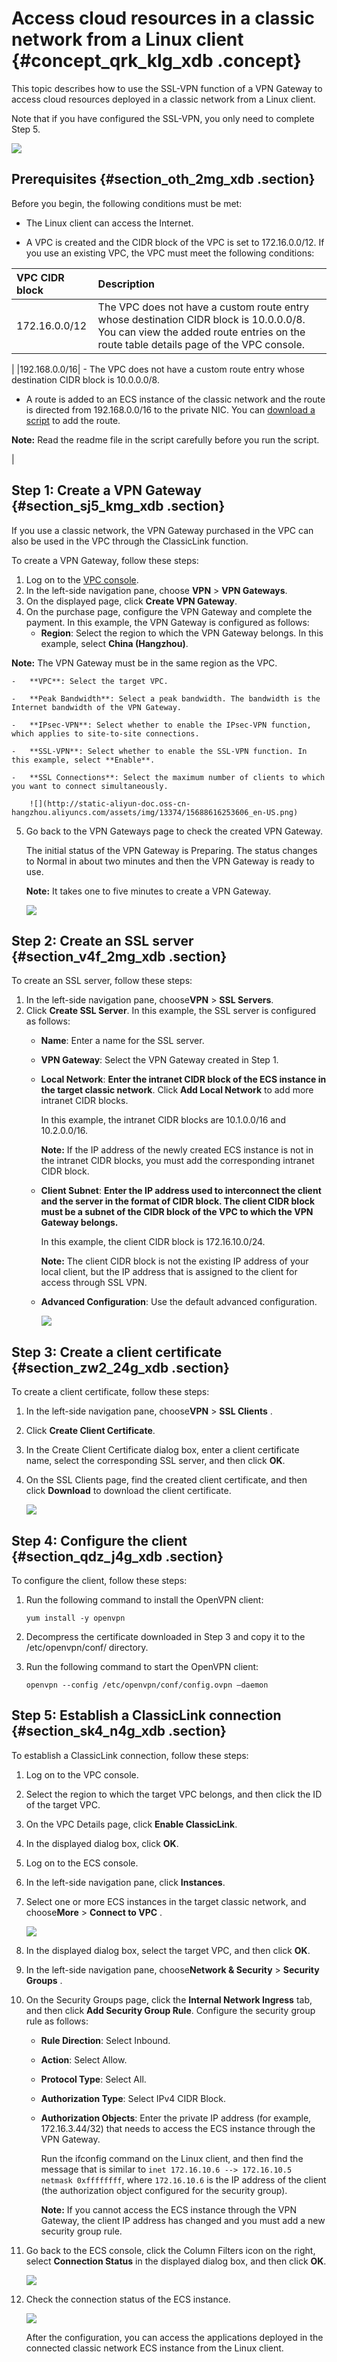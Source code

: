 # Access cloud resources in a classic network from a Linux client {#concept_qrk_klg_xdb .concept}

This topic describes how to use the SSL-VPN function of a VPN Gateway to access cloud resources deployed in a classic network from a Linux client.

Note that if you have configured the SSL-VPN, you only need to complete Step 5.

![](http://static-aliyun-doc.oss-cn-hangzhou.aliyuncs.com/assets/img/13374/15688616253605_en-US.png)

## Prerequisites {#section_oth_2mg_xdb .section}

Before you begin, the following conditions must be met:

-   The Linux client can access the Internet.

-   A VPC is created and the CIDR block of the VPC is set to 172.16.0.0/12. If you use an existing VPC, the VPC must meet the following conditions:

|VPC CIDR block|Description|
|:-------------|:----------|
|172.16.0.0/12|The VPC does not have a custom route entry whose destination CIDR block is 10.0.0.0/8. You can view the added route entries on the route table details page of the VPC console.

 |
|192.168.0.0/16| -   The VPC does not have a custom route entry whose destination CIDR block is 10.0.0.0/8.

-   A route is added to an ECS instance of the classic network and the route is directed from 192.168.0.0/16 to the private NIC. You can [download a script](http://docs-aliyun.cn-hangzhou.oss.aliyun-inc.com/assets/attach/58095/cn_zh/1502878832385/route192.zip) to add the route.

**Note:** Read the readme file in the script carefully before you run the script.

 |


## Step 1: Create a VPN Gateway {#section_sj5_kmg_xdb .section}

If you use a classic network, the VPN Gateway purchased in the VPC can also be used in the VPC through the ClassicLink function.

To create a VPN Gateway, follow these steps:

1.  Log on to the [VPC console](https://vpcnext.console.aliyun.com).
2.  In the left-side navigation pane, choose **VPN** \> **VPN Gateways**.
3.  On the displayed page, click **Create VPN Gateway**.
4.  On the purchase page, configure the VPN Gateway and complete the payment. In this example, the VPN Gateway is configured as follows:
    -   **Region**: Select the region to which the VPN Gateway belongs. In this example, select **China \(Hangzhou\)**.

**Note:** The VPN Gateway must be in the same region as the VPC.

    -   **VPC**: Select the target VPC.

    -   **Peak Bandwidth**: Select a peak bandwidth. The bandwidth is the Internet bandwidth of the VPN Gateway.

    -   **IPsec-VPN**: Select whether to enable the IPsec-VPN function, which applies to site-to-site connections.

    -   **SSL-VPN**: Select whether to enable the SSL-VPN function. In this example, select **Enable**.

    -   **SSL Connections**: Select the maximum number of clients to which you want to connect simultaneously.

        ![](http://static-aliyun-doc.oss-cn-hangzhou.aliyuncs.com/assets/img/13374/15688616253606_en-US.png)

5.  Go back to the VPN Gateways page to check the created VPN Gateway.

    The initial status of the VPN Gateway is Preparing. The status changes to Normal in about two minutes and then the VPN Gateway is ready to use.

    **Note:** It takes one to five minutes to create a VPN Gateway.

    ![](http://static-aliyun-doc.oss-cn-hangzhou.aliyuncs.com/assets/img/13374/15688616273607_en-US.png)


## Step 2: Create an SSL server {#section_v4f_2mg_xdb .section}

To create an SSL server, follow these steps:

1.  In the left-side navigation pane, choose**VPN** \> **SSL Servers**.
2.  Click **Create SSL Server**. In this example, the SSL server is configured as follows:
    -   **Name**: Enter a name for the SSL server.

    -   **VPN Gateway**: Select the VPN Gateway created in Step 1.

    -   **Local Network**: **Enter the intranet CIDR block of the ECS instance in the target classic network**. Click **Add Local Network** to add more intranet CIDR blocks.

        In this example, the intranet CIDR blocks are 10.1.0.0/16 and 10.2.0.0/16.

        **Note:** If the IP address of the newly created ECS instance is not in the intranet CIDR blocks, you must add the corresponding intranet CIDR block.

    -   **Client Subnet**: **Enter the IP address used to interconnect the client and the server in the format of CIDR block. The client CIDR block must be a subnet of the CIDR block of the VPC to which the VPN Gateway belongs.**

        In this example, the client CIDR block is 172.16.10.0/24.

        **Note:** The client CIDR block is not the existing IP address of your local client, but the IP address that is assigned to the client for access through SSL VPN.

    -   **Advanced Configuration**: Use the default advanced configuration.

        ![](http://static-aliyun-doc.oss-cn-hangzhou.aliyuncs.com/assets/img/13374/15688616313608_en-US.png)


## Step 3: Create a client certificate {#section_zw2_24g_xdb .section}

To create a client certificate, follow these steps:

1.  In the left-side navigation pane, choose**VPN** \> **SSL Clients** .
2.  Click **Create Client Certificate**.
3.  In the Create Client Certificate dialog box, enter a client certificate name, select the corresponding SSL server, and then click **OK**.
4.  On the SSL Clients page, find the created client certificate, and then click **Download** to download the client certificate.

    ![](http://static-aliyun-doc.oss-cn-hangzhou.aliyuncs.com/assets/img/13374/15688616313609_en-US.png)


## Step 4: Configure the client {#section_qdz_j4g_xdb .section}

To configure the client, follow these steps:

1.  Run the following command to install the OpenVPN client:

    ``` {#codeblock_jcf_a59_beg}
    yum install -y openvpn
    ```

2.  Decompress the certificate downloaded in Step 3 and copy it to the /etc/openvpn/conf/ directory.
3.  Run the following command to start the OpenVPN client:

    ``` {#codeblock_31o_5mn_h6h}
    openvpn --config /etc/openvpn/conf/config.ovpn –daemon
    ```


## Step 5: Establish a ClassicLink connection {#section_sk4_n4g_xdb .section}

To establish a ClassicLink connection, follow these steps:

1.  Log on to the VPC console.
2.  Select the region to which the target VPC belongs, and then click the ID of the target VPC.
3.  On the VPC Details page, click **Enable ClassicLink**.
4.  In the displayed dialog box, click **OK**.
5.  Log on to the ECS console.
6.  In the left-side navigation pane, click **Instances**.
7.  Select one or more ECS instances in the target classic network, and choose**More** \> **Connect to VPC** .

    ![](http://static-aliyun-doc.oss-cn-hangzhou.aliyuncs.com/assets/img/13374/15688616323610_en-US.png)

8.  In the displayed dialog box, select the target VPC, and then click **OK**.
9.  In the left-side navigation pane, choose**Network & Security** \> **Security Groups** .
10. On the Security Groups page, click the **Internal Network Ingress** tab, and then click **Add Security Group Rule**. Configure the security group rule as follows:
    -   **Rule Direction**: Select Inbound.

    -   **Action**: Select Allow.

    -   **Protocol Type**: Select All.

    -   **Authorization Type**: Select IPv4 CIDR Block.

    -   **Authorization Objects**: Enter the private IP address \(for example, 172.16.3.44/32\) that needs to access the ECS instance through the VPN Gateway.

        Run the ifconfig command on the Linux client, and then find the message that is similar to `inet 172.16.10.6 --> 172.16.10.5 netmask 0xffffffff`, where `172.16.10.6` is the IP address of the client \(the authorization object configured for the security group\).

        **Note:** If you cannot access the ECS instance through the VPN Gateway, the client IP address has changed and you must add a new security group rule.

11. Go back to the ECS console, click the Column Filters icon on the right, select **Connection Status** in the displayed dialog box, and then click **OK**.

    ![](http://static-aliyun-doc.oss-cn-hangzhou.aliyuncs.com/assets/img/13374/15688616333611_en-US.png)

12. Check the connection status of the ECS instance.

    ![](http://static-aliyun-doc.oss-cn-hangzhou.aliyuncs.com/assets/img/13374/15688616403612_en-US.png)

    After the configuration, you can access the applications deployed in the connected classic network ECS instance from the Linux client.


